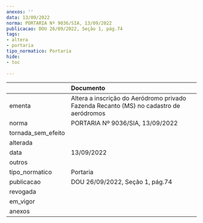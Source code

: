 ```yaml
---
anexos: ''
data: 13/09/2022
norma: PORTARIA Nº 9036/SIA, 13/09/2022
publicacao: DOU 26/09/2022, Seção 1, pág.74
tags:
- altera
- portaria
tipo_normatico: Portaria
hide: 
- toc 
 
---
```


|                    | Documento                                                                              |
|:-------------------|:---------------------------------------------------------------------------------------|
| ementa             | Altera a inscrição do Aeródromo privado Fazenda Recanto (MS) no cadastro de aeródromos |
| norma              | PORTARIA Nº 9036/SIA, 13/09/2022                                                       |
| tornada_sem_efeito |                                                                                        |
| alterada           |                                                                                        |
| data               | 13/09/2022                                                                             |
| outros             |                                                                                        |
| tipo_normatico     | Portaria                                                                               |
| publicacao         | DOU 26/09/2022, Seção 1, pág.74                                                        |
| revogada           |                                                                                        |
| em_vigor           |                                                                                        |
| anexos             |                                                                                        |